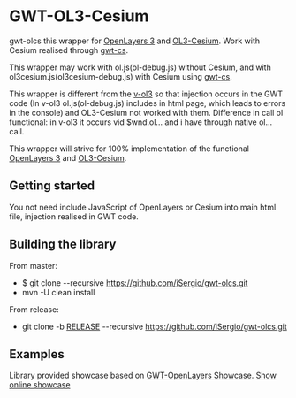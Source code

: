 GWT-OL3-Cesium
==============
gwt-olcs this wrapper for [OpenLayers 3](http://openlayers.org) and [OL3-Cesium](http://openlayers.org/ol3-cesium/). Work with Cesium realised through [gwt-cs](https://github.com/iSergio/gwt-cs).

This wrapper may work with ol.js(ol-debug.js) without Cesium, and with ol3cesium.js(ol3cesium-debug.js) with Cesium using [gwt-cs](https://github.com/iSergio/gwt-cs).

This wrapper is different from the [v-ol3](https://github.com/VOL3/v-ol3) so that injection occurs in the GWT code (In v-ol3 ol.js(ol-debug.js) includes in html page, which leads to errors in the console) and OL3-Cesium not worked with them. Difference in call ol functional: in v-ol3 it occurs vid $wnd.ol... and i have through native ol... call.

This wrapper will strive for 100% implementation of the functional [OpenLayers 3](http://openlayers.org) and [OL3-Cesium](http://openlayers.org/ol3-cesium/).

Getting started
---------------
You not need include JavaScript of OpenLayers or Cesium into main html file, injection realised in GWT code.

Building the library
--------------------
From master:
 * $ git clone --recursive https://github.com/iSergio/gwt-olcs.git
 * mvn -U clean install

From release:
 * git clone -b [RELEASE](https://github.com/iSergio/gwt-olcs/releases) --recursive https://github.com/iSergio/gwt-olcs.git

Examples
--------
Library provided showcase based on [GWT-OpenLayers Showcase](http://www.gwt-openlayers.org).
[Show online showcase](http://sergeserver.noip.me/gwt-olcs-test/)
